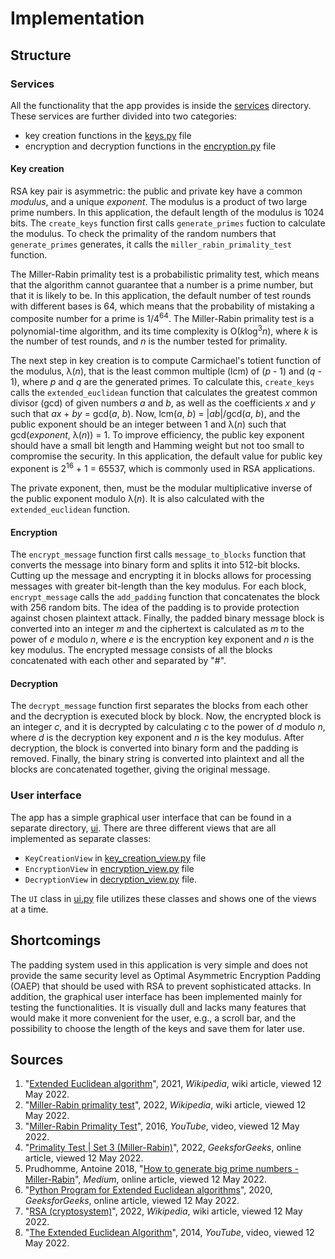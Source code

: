 # Implementation

## Structure

### Services

All the functionality that the app provides is inside the [services](https://github.com/SiniCode/keysmith/tree/main/src/services) directory.
These services are further divided into two categories:
* key creation functions in the [keys.py](https://github.com/SiniCode/keysmith/blob/main/src/services/keys.py) file
* encryption and decryption functions in the [encryption.py](https://github.com/SiniCode/keysmith/blob/main/src/services/encryption.py) file

#### Key creation

RSA key pair is asymmetric: the public and private key have a common *modulus*, and a unique *exponent*.
The modulus is a product of two large prime numbers. In this application, the default length of the modulus is 1024 bits. 
The `create_keys` function first calls `generate_primes` fuction to calculate the modulus. To check the primality of the random numbers that `generate_primes` generates, it calls the `miller_rabin_primality_test` function.

The Miller-Rabin primality test is a probabilistic primality test, which means that the algorithm cannot guarantee that a number is a prime number, but that it is likely to be.
In this application, the default number of test rounds with different bases is 64, which means that the probability of mistaking a composite number for a prime is 1/4<sup>64</sup>.
The Miller-Rabin primality test is a polynomial-time algorithm, and its time complexity is O(*k*log<sup>3</sup>*n*), where *k* is the number of test rounds, and *n* is the number tested for primality.

The next step in key creation is to compute Carmichael's totient function of the modulus, λ(*n*), that is the least common multiple (lcm) of (*p* - 1) and (*q* - 1), where *p* and *q* are the generated primes.
To calculate this, `create_keys` calls the `extended_euclidean` function that calculates the greatest common divisor (gcd) of given numbers *a* and *b*, as well as the coefficients *x* and *y* such that *ax* + *by* = gcd(*a*, *b*).
Now, lcm(*a*, *b*) = |*ab*|/gcd(*a*, *b*), and the public exponent should be an integer between 1 and λ(*n*) such that gcd(*exponent*, λ(*n*)) = 1.
To improve efficiency, the public key exponent should have a small bit length and Hamming weight but not too small to compromise the security.
In this application, the default value for public key exponent is 2<sup>16</sup> + 1 = 65537, which is commonly used in RSA applications.

The private exponent, then, must be the modular multiplicative inverse of the public exponent modulo λ(*n*). It is also calculated with the `extended_euclidean` function.

#### Encryption

The `encrypt_message` function first calls `message_to_blocks` function that converts the message into binary form and splits it into 512-bit blocks.
Cutting up the message and encrypting it in blocks allows for processing messages with greater bit-length than the key modulus.
For each block, `encrypt_message` calls the `add_padding` function that concatenates the block with 256 random bits. The idea of the padding is to provide protection against chosen plaintext attack.
Finally, the padded binary message block is converted into an integer *m* and the ciphertext is calculated as *m* to the power of *e* modulo *n*, where *e* is the encryption key exponent and *n* is the key modulus.
The encrypted message consists of all the blocks concatenated with each other and separated by "#".

#### Decryption

The `decrypt_message` function first separates the blocks from each other and the decryption is executed block by block.
Now, the encrypted block is an integer *c*, and it is decrypted by calculating *c* to the power of *d* modulo *n*, where *d* is the decryption key exponent and *n* is the key modulus.
After decryption, the block is converted into binary form and the padding is removed. Finally, the binary string is converted into plaintext and all the blocks are concatenated together, giving the original message.

### User interface

The app has a simple graphical user interface that can be found in a separate directory, [ui](https://github.com/SiniCode/keysmith/tree/main/src/ui).
There are three different views that are all implemented as separate classes:
* `KeyCreationView` in [key_creation_view.py](https://github.com/SiniCode/keysmith/blob/main/src/ui/key_creation_view.py) file
* `EncryptionView` in [encryption_view.py](https://github.com/SiniCode/keysmith/blob/main/src/ui/encryption_view.py) file
* `DecryptionView` in [decryption_view.py](https://github.com/SiniCode/keysmith/blob/main/src/ui/decryption_view.py) file.

The `UI` class in [ui.py](https://github.com/SiniCode/keysmith/blob/main/src/ui/ui.py) file utilizes these classes and shows one of the views at a time.

## Shortcomings

The padding system used in this application is very simple and does not provide the same security level as Optimal Asymmetric Encryption Padding (OAEP) that should be used with RSA to prevent sophisticated attacks.
In addition, the graphical user interface has been implemented mainly for testing the functionalities. It is visually dull and lacks many features that would make it more convenient for the user, e.g., a scroll bar, and the possibility to choose the length of the keys and save them for later use.

## Sources

1. "[Extended Euclidean algorithm](https://en.wikipedia.org/wiki/Extended_Euclidean_algorithm)", 2021, *Wikipedia*, wiki article, viewed 12 May 2022.
2. "[Miller-Rabin primality test](https://en.wikipedia.org/wiki/Miller%E2%80%93Rabin_primality_test)", 2022, *Wikipedia*, wiki article, viewed 12 May 2022.
3. "[Miller-Rabin Primality Test](https://www.youtube.com/watch?v=qdylJqXCDGs)", 2016, *YouTube*, video, viewed 12 May 2022.
4. "[Primality Test | Set 3 (Miller-Rabin)](https://www.geeksforgeeks.org/primality-test-set-3-miller-rabin/)", 2022, *GeeksforGeeks*, online article, viewed 12 May 2022.
5. Prudhomme, Antoine 2018, "[How to generate big prime numbers - Miller-Rabin](https://medium.com/@prudywsh/how-to-generate-big-prime-numbers-miller-rabin-49e6e6af32fb)", *Medium*, online article, viewed 12 May 2022.
6. "[Python Program for Extended Euclidean algorithms](https://www.geeksforgeeks.org/python-program-for-basic-and-extended-euclidean-algorithms-2/)", 2020, *GeeksforGeeks*, online article, viewed 12 May 2022.
7. "[RSA (cryptosystem)](https://en.wikipedia.org/wiki/RSA_(cryptosystem))", 2022, *Wikipedia*, wiki article, viewed 12 May 2022.
8. "[The Extended Euclidean Algorithm](https://www.youtube.com/watch?v=hB34-GSDT3k)", 2014, *YouTube*, video, viewed 12 May 2022.
